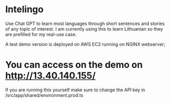 # Intelingo

Use Chat GPT to learn most languages through short sentences and stories of any topic of interest.
I am currently using this to learn Lithuanian so they are prefilled for my real-use case.

A test demo version is deployed on AWS EC2 running on NGINX webserver;

# You can access on the demo on http://13.40.140.155/

If you are running this yourself make sure to change the API key in /src/app/shared/environment.prod.ts


